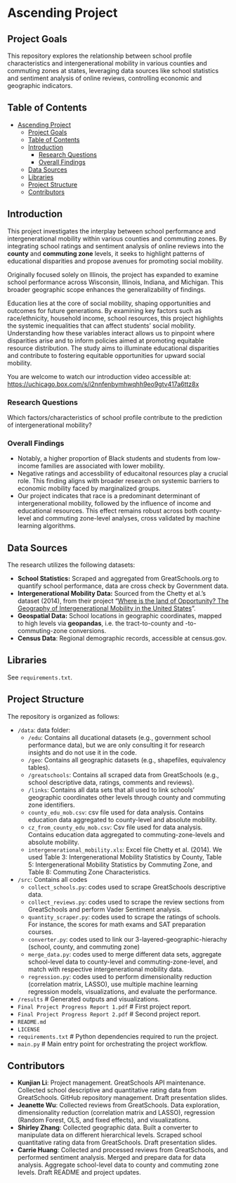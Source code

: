 # Ascending Project
## Project Goals
This repository explores the relationship between school profile characteristics and intergenerational mobility in various counties and commuting zones at states, leveraging data sources like school statistics and sentiment analysis of online reviews, controlling economic and geographic indicators. 

## Table of Contents
- [Ascending Project](#ascending-project)
  - [Project Goals](#project-goals)
  - [Table of Contents](#table-of-contents)
  - [Introduction](#introduction)
    - [Research Questions](#research-questions)
    - [Overall Findings](#overall-findings)
  - [Data Sources](#data-sources)
  - [Libraries](#libraries)
  - [Project Structure](#project-structure)
  - [Contributors](#contributors)

## Introduction

This project investigates the interplay between school performance and intergenerational mobility within various counties and commuting zones. By integrating school ratings and sentiment analysis of online reviews into the **county** and **commuting zone** levels, it seeks to highlight patterns of educational disparities and propose avenues for promoting social mobility.

Originally focused solely on Illinois, the project has expanded to examine school performance across Wisconsin, Illinois, Indiana, and Michigan. This broader geographic scope enhances the generalizability of findings.

Education lies at the core of social mobility, shaping opportunities and outcomes for future generations. By examining key factors such as race/ethnicity, household income, school resources, this project highlights the systemic inequalities that can affect students’ social mobility. Understanding how these variables interact allows us to pinpoint where disparities arise and to inform policies aimed at promoting equitable resource distribution. The study aims to illuminate educational disparities and contribute to fostering equitable opportunities for upward social mobility.

You are welcome to watch our introduction video accessible at: https://uchicago.box.com/s/i2nnfenbymhwqhh9eo9gtv417a6ttz8x

### Research Questions

Which factors/characteristics of school profile contribute to the prediction of intergenerational mobility?

### Overall Findings
- Notably, a higher proportion of Black students and students from low-income families are associated with lower mobility.
- Negative ratings and accessbility of educaitonal resources play a crucial role. This finding aligns with broader research on systemic barriers to economic mobility faced by marginalized groups. 
- Our project indicates that race is a predominant determinant of intergenerational mobility, followed by the influence of income and educational resources. This effect remains robust across both county-level and commuting zone-level analyses, cross validated by machine learning algorithms. 


## Data Sources

The research utilizes the following datasets:

- **School Statistics:** Scraped and aggregated from GreatSchools.org to quantify school performance, data are cross check by Government data.
- **Intergenerational Mobility Data:** Sourced from the Chetty et al.’s dataset (2014), from their project “[Where is the land of Opportunity? The Geography of Intergenerational Mobility in the United States](https://academic.oup.com/qje/article-abstract/129/4/1553/1853754)”.
- **Geospatial Data:** School locations in geographic coordinates, mapped to high levels via **geopandas**, i.e. the tract-to-county and -to-commuting-zone conversions.
- **Census Data**: Regional demographic records, accessible at census.gov.

## Libraries
See `requirements.txt`.


## Project Structure

The repository is organized as follows:
- `/data`: data folder: 
  - `/edu`: Contains all ducational datasets (e.g., government school performance data), but we are only consulting it for research insights and do not use it in the code. 
  - `/geo`: Contains all geographic datasets (e.g., shapefiles, equivalency tables).
  - `/greatschools`: Contains all scraped data from GreatSchools (e.g., school descriptive data, ratings, comments and reviews).
  - `/links`: Contains all data sets that all used to link schools’ geographic coordinates other levels through county and commuting zone identifiers.
  - `county_edu_mob.csv`: csv file used for data analysis. Contains education data aggregated to county-level and absolute mobility.
  -  `cz_from_county_edu_mob.csv`: Csv file used for data analysis. Contains education data aggregated to commuting-zone-levels and absolute mobility.
  - `intergenerational_mobility.xls`: Excel file Chetty et al. (2014). We used Table 3: Intergenerational Mobility Statistics by County, Table 5: Intergenerational Mobility Statistics by Commuting Zone, and Table 8: Commuting Zone Characteristics.
- `/src`: Contains all codes
  - `collect_schools.py`: codes used to scrape GreatSchools descriptive data.
  - `collect_reviews.py`: codes used to scrape the review sections from GreatSchools and perform Vader Sentiment analysis.
   - `quantity_scraper.py`: codes used to scrape the ratings of schools. For instance, the scores for math exams and SAT preparation courses. 
   - `converter.py`: codes used to link our 3-layered-geographic-hierachy (school, county, and commuting zone)
   - `merge_data.py`: codes used to merge different data sets, aggregate school-level data to county-level and commuting-zone-level, and match with respective intergenerational mobility data. 
    - `regression.py`: codes used to perform dimensionality reduction (correlation matrix, LASSO), use multiple machine learning regression models, visualizations, and evaluate the performance. 
- `/results` # Generated outputs and visualizations.
- `Final Project Progress Report 1.pdf` # First project report.
- `Final Project Progress Report 2.pdf` # Second project report.
- `README.md`
- `LICENSE`
- `requirements.txt` # Python dependencies required to run the project.
- `main.py` # Main entry point for orchestrating the project workflow.

## Contributors
- **Kunjian Li**: Project management. GreatSchools API maintenance. Collected school descriptive and quantitative rating data from GreatSchools. GitHub repository management. Draft presentation slides. 
- **Jeanette Wu**: Collected reviews from GreatSchools. Data exploration, dimensionality reduction (correlation matrix and LASSO), regression (Random Forest, OLS, and fixed effects), and visualizations. 
- **Shirley Zhang**: Collected geographic data. Built a converter to manipulate data on different hierarchical levels. Scraped school quantitative rating data from GreatSchools. Draft presentation slides. 
- **Carrie Huang**: Collected and processed reviews from GreatSchools, and performed sentiment analysis. Merged and prepare data for data analysis. Aggregate school-level data to county and commuting zone levels. Draft README and project updates.


